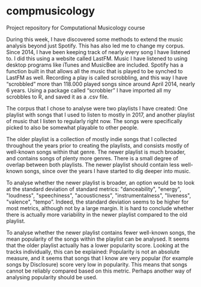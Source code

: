 # compmusicology
Project repository for Computational Musicology course


During this week, I have discovered some methods to extend the music analysis beyond just Spotify. This has also led me to change my corpus. Since 2014, I have been keeping track of nearly every song I have listened to. I did this using a website called LastFM. Music I have listened to using desktop programs like iTunes and MusicBee are included. Spotify has a function built in that allows all the music that is played to be synched to LastFM as well. Recording a play is called scrobbling, and this way I have “scrobbled” more than 118.000 played songs since around April 2014, nearly 6 years. Using a package called “scrobbler” I have imported all my scrobbles to R, and saved it as a .csv file.  




The corpus that I chose to analyse were two playlists I have created: One playlist with songs that I used to listen to mostly in 2017, and another playlist of music that I listen to regularly right now. The songs were specifically picked to also be somewhat playable to other people. 

The older playlist is a collection of mostly indie songs that I collected throughout the years prior to creating the playlists, and consists mostly of well-known songs within that genre. The newer playlist is much broader, and contains songs of plenty more genres. There is a small degree of overlap between both playlists. The newer playlist should contain less well-known songs, since over the years I have started to dig deeper into music.

To analyse whether the newer playlist is broader, an option would be to look at the standard deviation of standard metrics: "danceability", "energy", "loudness", "speechiness", "acousticness", "instrumentalness", "liveness", "valence", "tempo”. Indeed, the standard deviation seems to be higher for most metrics, although not by a large margin. It is hard to conclude whether there is actually more variability in the newer playlist compared to the old playlist.

To analyse whether the newer playlist contains fewer well-known songs, the mean popularity of the songs within the playlist can be analysed.  It seems that the older playlist actually has a lower popularity score. Looking at the tracks individually, this can be explained: Popularity is not an absolute measure, and it seems that songs that I know are very popular (for example songs by Disclosure) score very low in popularity. This means that songs cannot be reliably compared based on this metric. Perhaps another way of analysing popularity should be used.
